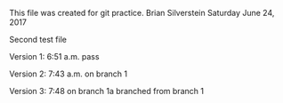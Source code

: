 This file was created for git practice.
Brian Silverstein  Saturday June 24, 2017

Second test file

Version 1: 6:51 a.m.
pass

Version 2: 7:43 a.m.
on branch 1

Version 3: 7:48
on branch 1a branched from branch 1
